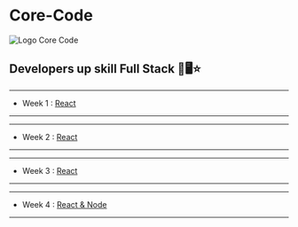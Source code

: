 # Core-Code
![Logo Core Code](https://uploads-ssl.webflow.com/5eb2f56932c3562feab232e3/5f73550d00249e7e96c9f3de_Logo.png)
## Developers up skill Full Stack 🚀🖥️⭐

---
* Week 1 : [React](https://github.com/JosueRivera94/Core-Code-Full-Stack/tree/main/content/week%201)
---
---
* Week 2 : [React](https://github.com/JosueRivera94/Core-Code-Full-Stack/tree/main/content/week%202)
---

---
* Week 3 : [React](https://github.com/JosueRivera94/Core-Code-Full-Stack/blob/main/content/week%203)
---

---
* Week 4 : [React & Node](https://github.com/JosueRivera94/Core-Code-Full-Stack/blob/main/content/week%204)
---
